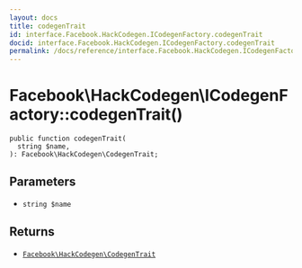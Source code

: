 ```yaml
---
layout: docs
title: codegenTrait
id: interface.Facebook.HackCodegen.ICodegenFactory.codegenTrait
docid: interface.Facebook.HackCodegen.ICodegenFactory.codegenTrait
permalink: /docs/reference/interface.Facebook.HackCodegen.ICodegenFactory.codegenTrait.md
---
```

# Facebook\\HackCodegen\\ICodegenFactory::codegenTrait()




``` Hack
public function codegenTrait(
  string $name,
): Facebook\HackCodegen\CodegenTrait;
```




## Parameters




* ` string $name `




## Returns




- [` Facebook\HackCodegen\CodegenTrait `](<class.Facebook.HackCodegen.CodegenTrait.md>)